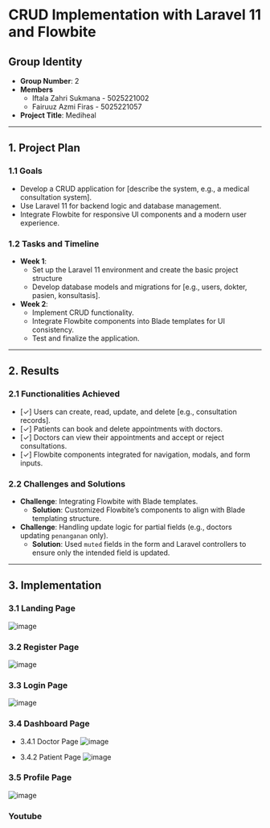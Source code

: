 # CRUD Implementation with Laravel 11 and Flowbite

## Group Identity

- **Group Number**: 2 
- **Members**
  - Iftala Zahri Sukmana - 5025221002
  - Fairuuz Azmi Firas - 5025221057
- **Project Title**: Mediheal

---

## 1. Project Plan

### 1.1 Goals
- Develop a CRUD application for [describe the system, e.g., a medical consultation system].
- Use Laravel 11 for backend logic and database management.
- Integrate Flowbite for responsive UI components and a modern user experience.

### 1.2 Tasks and Timeline
- **Week 1**: 
    - Set up the Laravel 11 environment and create the basic project structure
    - Develop database models and migrations for [e.g., users, dokter, pasien, konsultasis].
- **Week 2**: 
    - Implement CRUD functionality.
    - Integrate Flowbite components into Blade templates for UI consistency.
    - Test and finalize the application.

---

## 2. Results

### 2.1 Functionalities Achieved
- [✓] Users can create, read, update, and delete [e.g., consultation records].
- [✓] Patients can book and delete appointments with doctors.
- [✓] Doctors can view their appointments and accept or reject consultations.
- [✓] Flowbite components integrated for navigation, modals, and form inputs.
  
### 2.2 Challenges and Solutions
- **Challenge**: Integrating Flowbite with Blade templates.
  - **Solution**: Customized Flowbite’s components to align with Blade templating structure.
- **Challenge**: Handling update logic for partial fields (e.g., doctors updating `penanganan` only).
  - **Solution**: Used `muted` fields in the form and Laravel controllers to ensure only the intended field is updated.

---

## 3. Implementation
### 3.1 Landing Page
![image](https://github.com/user-attachments/assets/8b14de9e-a48d-4fd9-b153-1ef1be023afe)

### 3.2 Register Page
![image](https://github.com/user-attachments/assets/d9b6acd2-8bce-486b-b6ba-1b3c4d1502d3)

### 3.3 Login Page
![image](https://github.com/user-attachments/assets/3af50e53-9859-47b6-bec1-a6aad7bab055)

### 3.4 Dashboard Page
- 3.4.1 Doctor Page
    ![image](https://github.com/user-attachments/assets/afce416a-8285-4c81-ab1b-898c02933a0b)

- 3.4.2 Patient Page
    ![image](https://github.com/user-attachments/assets/e4fc3eb1-93f1-4b73-a817-a5132d575849)
### 3.5 Profile Page
![image](https://github.com/user-attachments/assets/6839df55-6a20-49c3-ab87-7934504c129a)
    
### Youtube

